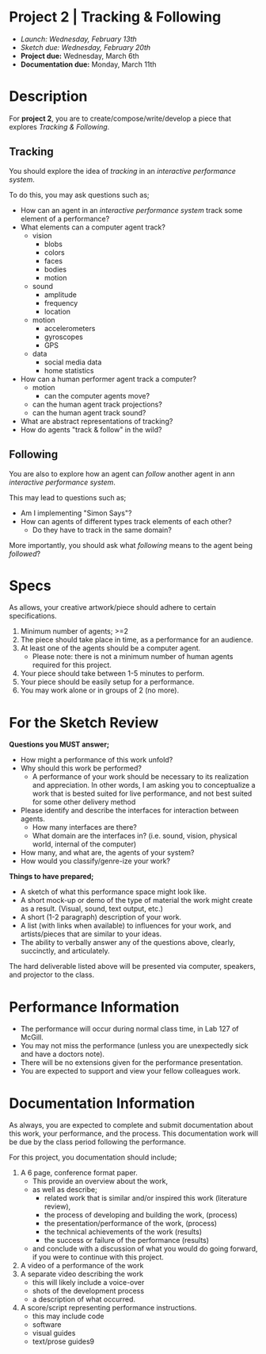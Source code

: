 # Project 2 | Tracking & Following

- _Launch: Wednesday, February 13th_
- _Sketch due: Wednesday, February 20th_
- **Project due:** Wednesday, March 6th
- **Documentation due:** Monday, March 11th


# Description

For **project 2**, you are to create/compose/write/develop a piece that explores _Tracking & Following_.

## Tracking

You should explore the idea of _tracking_ in an _interactive performance system_.

To do this, you may ask questions such as;

- How can an agent in an _interactive performance system_ track some element of a performance?
- What elements can a computer agent track?
    - vision
        - blobs
        - colors
        - faces
        - bodies
        - motion
    - sound
        - amplitude
        - frequency
        - location
    - motion
        - accelerometers
        - gyroscopes
        - GPS
    - data
        - social media data
        - home statistics
- How can a human performer agent track a computer?
    - motion
        - can the computer agents move?
    - can the human agent track projections?
    - can the human agent track sound?
- What are abstract representations of tracking?
- How do agents "track & follow" in the wild?

## Following

You are also to explore how an agent can _follow_ another agent in ann _interactive performance system_.

This may lead to questions such as;

- Am I implementing "Simon Says"?
- How can agents of different types track elements of each other?
    - Do they have to track in the same domain?

More importantly, you should ask what _following_ means to the agent being _followed_?

# Specs

As allows, your creative artwork/piece should adhere to certain specifications.

1. Minimum number of agents; >=2
2. The piece should take place in time, as a performance for an audience.
3. At least one of the agents should be a computer agent.
    - Please note: there is not a minimum number of human agents required for this project.
4. Your piece should take between 1-5 minutes to perform.
5. Your piece should be easily setup for a performance.
6. You may work alone or in groups of 2 (no more).






# For the Sketch Review

**Questions you MUST answer;**

- How might a performance of this work unfold?
- Why should this work be performed?
    - A performance of your work should be necessary to its realization and appreciation. In other words, I am asking you to conceptualize a work that is bested suited for live performance, and not best suited for some other delivery method
- Please identify and describe the interfaces for interaction between agents.
    - How many interfaces are there?
    - What domain are the interfaces in? (i.e. sound, vision, physical world, internal of the computer)
- How many, and what are, the agents of your system?
- How would you classify/genre-ize your work?

**Things to have prepared;**

- A sketch of what this performance space might look like.
- A short mock-up or demo of the type of material the work might create as a result. (Visual, sound, text output, etc.)
- A short (1-2 paragraph) description of your work.
- A list (with links when available) to influences for your work, and artists/pieces that are similar to your ideas.
- The ability to verbally answer any of the questions above, clearly, succinctly, and articulately.

The hard deliverable listed above will be presented via computer, speakers, and projector to the class.


# Performance Information

- The performance will occur during normal class time, in Lab 127 of McGill.
- You may not miss the performance (unless you are unexpectedly sick and have a doctors note).
- There will be no extensions given for the performance presentation.
- You are expected to support and view your fellow colleagues work.


# Documentation Information

As always, you are expected to complete and submit documentation about this work, your performance, and the process. This documentation work will be due by the class period following the performance.

For this project, you documentation should include;

1. A 6 page, conference format paper.
    - This provide an overview about the work,
    - as well as describe;
        - related work that is similar and/or inspired this work (literature review),
        - the process of developing and building the work, (process)
        - the presentation/performance of the work, (process)
        - the technical achievements of the work (results)
        - the success or failure of the performance (results)
    - and conclude with a discussion of what you would do going forward, if you were to continue with this project.
2. A video of a performance of the work
3. A separate video describing the work
    - this will likely include a voice-over
    - shots of the development process
    - a description of what occurred.
4. A score/script representing performance instructions.
    - this may include code
    - software
    - visual guides
    - text/prose guides9
